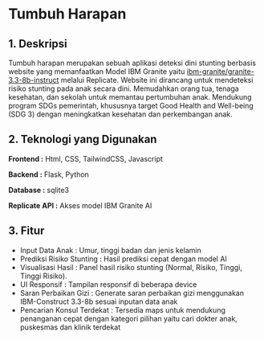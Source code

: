 # Tumbuh Harapan



## 1. Deskripsi
Tumbuh harapan merupakan sebuah aplikasi deteksi dini stunting berbasis website yang memanfaatkan Model IBM Granite yaitu  [ibm-granite/granite-3.3-8b-instruct](https://replicate.com/ibm-granite/granite-3.3-8b-instruct) melalui Replicate. Website ini dirancang untuk mendeteksi risiko stunting pada anak secara dini. Memudahkan orang tua, tenaga kesehatan, dan sekolah untuk memantau pertumbuhan anak. Mendukung program SDGs pemerintah, khususnya target Good Health and Well-being (SDG 3) dengan meningkatkan kesehatan dan perkembangan anak.

## 2. Teknologi yang Digunakan
**Frontend :** Html, CSS, TailwindCSS, Javascript

**Backend :**  Flask, Python

**Database :** sqlite3

**Replicate API :** Akses model IBM Granite AI

## 3. Fitur
- Input Data Anak : Umur, tinggi badan dan jenis kelamin
- Prediksi Risiko Stunting : Hasil prediksi cepat dengan model AI
- Visualisasi Hasil :  Panel hasil risiko stunting (Normal, Risiko, Tinggi, Tinggi Risiko).
- UI Responsif :  Tampilan responsif di beberapa device
- Saran Perbaikan Gizi : Generate saran perbaikan gizi menggunakan IBM-Construct 3.3-8b sesuai inputan data anak
-  Pencarian Konsul Terdekat : Tersedia maps untuk mendukung penanganan cepat dengan kategori pilihan yaitu cari dokter anak, puskesmas dan klinik terdekat



